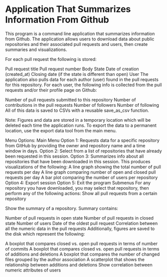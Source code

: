 # Application That Summarizes Information From Github
This program is a command line application that summarizes information from Github. The application allows users to download data about public repositories and their associated pull requests and users, then create summaries and visualizations.

For each pull request the following is stored:

Pull request title
Pull request number
Body
State
Date of creation (created_at)
Closing date (if the state is different than open)
User
The application also pulls data for each author (user) found in the pull requests for this repository. For each user, the following info is collected from the pull requests and/or their profile page on Github:

Number of pull requests submitted to this repository
Number of contributions in the pull requests
Number of followers
Number of following
All of this data is saved to CSVs with a reusable save_as_csv function.

Note: Figures and data are stored in a temporary location which will be deleted each time the application runs. To export the data to a permanent location, use the export data tool from the main menu.

Menu Options:
Main Menu
Option 1: Requests data for a specific repository from GitHub by providing the owner and repository name and a time window in days.
Option 2: Select from a list of repositories that have already been requested in this session.
Option 3: Summarizes info about all repositories that have been downloaded in this session. This produces visualizations of the following:
A line graph showing the total number of pull requests per day
A line graph comparing number of open and closed pull requests per day
A bar plot comparing the number of users per repository
Option 4: Export session
Option 5: Exit the program
Submenus
For any repository you have downloaded, you may select that repository, then perform any of the following actions:
Show all pull requests from a certain repository

Show the summary of a repository. Summary contains:

Number of pull requests in open state
Number of pull requests in closed state
Number of users
Date of the oldest pull request
Correlation between all the numeric data in the pull requests
Additionally, figures are saved to the disk which represent the following:

A boxplot that compares closed vs. open pull requests in terms of number of commits
A boxplot that compares closed vs. open pull requests in terms of additions and deletions
A boxplot that compares the number of changed files grouped by the author association
A scatterplot that shows the relationship between additions and deletions
Show correlation between numeric attributes of users
